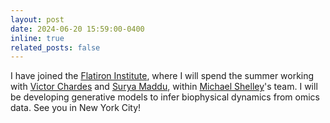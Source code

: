 ```yaml
---
layout: post
date: 2024-06-20 15:59:00-0400
inline: true
related_posts: false
---
```


I have joined the [Flatiron Institute](https://www.simonsfoundation.org/flatiron/), where I will spend the summer working with [Victor Chardes](https://www.simonsfoundation.org/people/victor-chardes/) and [Surya Maddu](https://www.simonsfoundation.org/people/suryanarayana-maddu/), within [Michael Shelley](https://math.nyu.edu/~shelley/)'s team. I will be developing generative models to infer biophysical dynamics from omics data. See you in New York City! 
